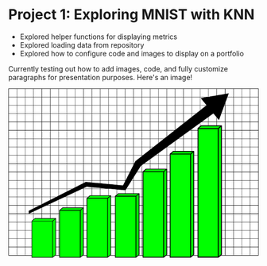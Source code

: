 # Project 1: Exploring MNIST with KNN
* Explored helper functions for displaying metrics
* Explored loading data from repository
* Explored how to configure code and images to display on a portfolio

Currently testing out how to add images, code, and fully customize paragraphs for presentation purposes.
Here's an image!

![](/images/testimage.JPG)
